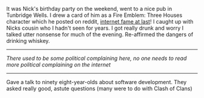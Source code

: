 It was Nick's birthday party on the weekend, went to a nice pub in Tunbridge Wells.  I drew a card of him as a Fire Emblem: Three Houses character which he posted on reddit, <a href="https://www.reddit.com/r/fireemblem/comments/e7tog2/my_friend_made_me_this_card_for_my_42nd_birthday/">internet fame at last</a>! I caught up with Nicks cousin who I hadn't seen for years. I got really drunk and worry I talked utter nonsense for much of the evening. Re-affirmed the dangers of drinking whiskey.

---

_There used to be some political complaining here, no one needs to read more political complaining on the internet_

---

Gave a talk to ninety eight-year-olds about software development. They asked really good, astute questions (many were to do with Clash of Clans)
